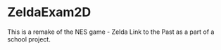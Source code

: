 # ZeldaExam2D
 This is a remake of the NES game - Zelda Link to the Past as a part of a school project.
